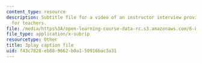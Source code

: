 ```yaml
---
content_type: resource
description: Subtitle file for a video of an instructor interview providing advice
  for teachers.
file: /media/https%3A/open-learning-course-data-rc.s3.amazonaws.com/6-811-principles-and-practice-of-assistive-technology-fall-2014/f43c7828eb889662b0a150916bac3a31_ZGCJabWew3A.srt
file_type: application/x-subrip
resourcetype: Other
title: 3play caption file
uid: f43c7828-eb88-9662-b0a1-50916bac3a31
---
```

